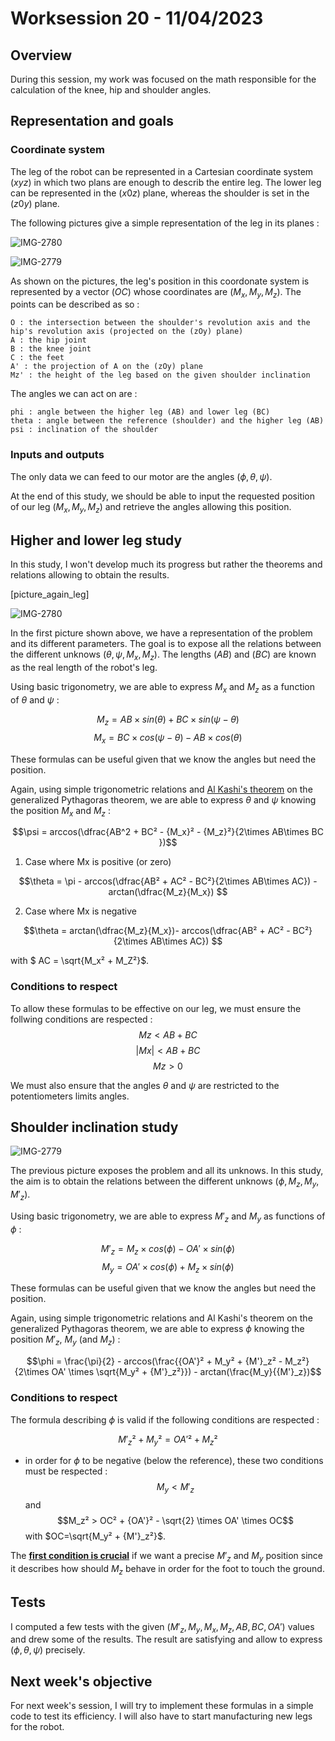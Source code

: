 # **Worksession 20 - 11/04/2023**

## **Overview** 

During this session, my work was focused on the math responsible for the calculation of the knee, hip and shoulder angles.

## **Representation and goals**

### **Coordinate system**

The leg of the robot can be represented in a Cartesian coordinate system $(xyz)$ in which two plans are enough to describ the entire leg. 
The lower leg can be represented in the $(x0z)$ plane, whereas the shoulder is set in the $(z0y)$ plane. 

The following pictures give a simple representation of the leg in its planes :

![IMG-2780](https://user-images.githubusercontent.com/95374519/232210482-9442be2a-43d8-47e4-b1fc-1ec0f1f033de.jpg)


![IMG-2779](https://user-images.githubusercontent.com/95374519/232210486-771591ca-33c1-4f25-8772-1ae131762107.jpg)

As shown on the pictures, the leg's position in this coordonate system is represented by a vector $(OC)$ whose coordinates are $(M_x,M_y,M_z)$.
The points can be described as so :

    O : the intersection between the shoulder's revolution axis and the hip's revolution axis (projected on the (zOy) plane)
    A : the hip joint
    B : the knee joint
    C : the feet 
    A' : the projection of A on the (zOy) plane
    Mz' : the height of the leg based on the given shoulder inclination

The angles we can act on are :

    phi : angle between the higher leg (AB) and lower leg (BC)
    theta : angle between the reference (shoulder) and the higher leg (AB)
    psi : inclination of the shoulder 

### **Inputs and outputs** 

The only data we can feed to our motor are the angles $(\phi,\theta,\psi)$. 

At the end of this study, we should be able to input the requested position of our leg $(M_x,M_y,M_z)$ and retrieve the angles allowing this position.

## **Higher and lower leg study**

In this study, I won't develop much its progress but rather the theorems and relations allowing to obtain the results. 

[picture_again_leg]

![IMG-2780](https://user-images.githubusercontent.com/95374519/232210482-9442be2a-43d8-47e4-b1fc-1ec0f1f033de.jpg)


In the first picture shown above, we have a representation of the problem and its different parameters.
The goal is to expose all the relations between the different unknows $(\theta,\psi,M_x,M_z)$. 
The lengths $(AB)$ and $(BC)$ are known as the real length of the robot's leg. 

Using basic trigonometry, we are able to express $M_x$ and $M_z$ as a function of $\theta$ and $\psi$ :

$$  M_z = AB \times sin(\theta) + BC\times sin(\psi - \theta)$$
$$ M_x = BC\times cos(\psi -\theta) - AB\times cos(\theta)$$

These formulas can be useful given that we know the angles but need the position.

Again, using simple trigonometric relations and [Al Kashi's theorem](https://fr.wikipedia.org/wiki/Loi_des_cosinus) on the generalized Pythagoras theorem, 
we are able to express $\theta$ and $\psi$ knowing the position $M_x$ and $M_z$ :

$$\psi = arccos(\dfrac{AB^2 + BC² - {M_x}² - {M_z}²}{2\times AB\times BC })$$

1. Case where Mx is positive (or zero)

$$\theta = \pi - arccos(\dfrac{AB² + AC² - BC²}{2\times AB\times AC}) -arctan(\dfrac{M_z}{M_x}) $$

2. Case where Mx is negative 

$$\theta = arctan(\dfrac{M_z}{M_x})- arccos(\dfrac{AB² + AC² - BC²}{2\times AB\times AC})  $$

with $ AC = \sqrt{M_x² + M_Z²}$.

### **Conditions to respect** 

To allow these formulas to be effective on our leg, we must ensure the follwing conditions are respected :
$$ Mz < AB + BC $$
$$ |Mx| < AB + BC $$
$$ Mz > 0 $$

We must also ensure that the angles $\theta$ and $\psi$ are restricted to the potentiometers limits angles. 

## **Shoulder inclination study**

![IMG-2779](https://user-images.githubusercontent.com/95374519/232210486-771591ca-33c1-4f25-8772-1ae131762107.jpg)

The previous picture exposes the problem and all its unknows. 
In this study, the aim is to obtain the relations between the different unknows $(\phi,M_z,M_y,M'_z)$.

Using basic trigonometry, we are able to express $M'_z$ and $M_y$ as functions of $\phi$ :

$$M'_z = M_z \times cos(\phi) - OA' \times sin(\phi)$$
$$M_y = OA' \times cos(\phi) + M_z \times sin(\phi)$$

These formulas can be useful given that we know the angles but need the position.

Again, using simple trigonometric relations and Al Kashi's theorem on the generalized Pythagoras theorem, 
we are able to express $\phi$ knowing the position $M'_z$, $M_y$ (and $M_z$) :

$$\phi = \frac{\pi}{2}  - arccos(\frac{{OA'}² + M_y² + {M'}_z² - M_z²}{2\times OA' \times \sqrt{M_y² + {M'}_z²}}) - arctan(\frac{M_y}{{M'}_z})$$


### **Conditions to respect** 

The formula describing $\phi$ is valid if the following conditions are respected :

$${M'}_z² + M_y² = {OA'}² + M_z²$$ 

- in order for $\phi$ to be negative (below the reference), these two conditions must be respected :
$$M_y < M'_z$$ 
and
$$M_z² > OC² + {OA'}² - \sqrt{2} \times OA' \times OC$$
with $OC=\sqrt{M_y² + {M'}_z²}$.

The <ins>**first condition is crucial**</ins> if we want a precise $M'_z$ and $M_y$ position since it describes how should $M_z$ behave in order for the foot to touch the ground. 

## Tests 

I computed a few tests with the given $(M'_z,M_y,M_x,M_z,AB,BC,OA')$ values and drew some of the results. 
The result are satisfying and allow to express $(\phi,\theta,\psi)$ precisely. 

## Next week's objective 

For next week's session, I will try to implement these formulas in a simple code to test its efficiency.
I will also have to start manufacturing new legs for the robot. 





